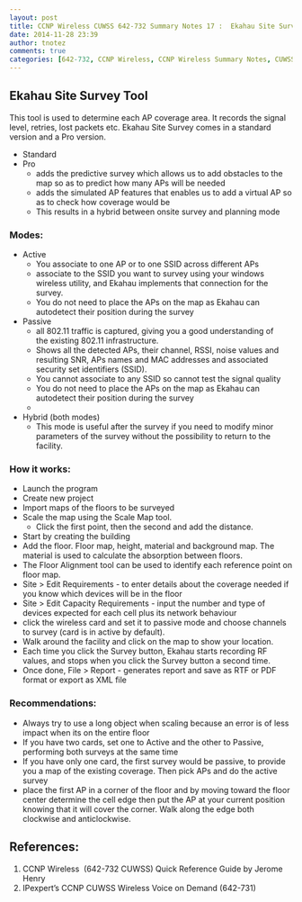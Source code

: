 ```yaml
---
layout: post
title: CCNP Wireless CUWSS 642-732 Summary Notes 17 :  Ekahau Site Survey
date: 2014-11-28 23:39
author: tnotez
comments: true
categories: [642-732, CCNP Wireless, CCNP Wireless Summary Notes, CUWSS]
---
```

<h2><strong>Ekahau Site Survey Tool </strong></h2>

This tool is used to determine each AP coverage area. It records the signal level, retries, lost packets etc. Ekahau Site Survey comes in a standard version and a Pro version.

<ul>
    <li>Standard</li>
    <li>Pro
<ul>
    <li>adds the predictive survey which allows us to add obstacles to the map so as to predict how many APs will be needed</li>
    <li>adds the simulated AP features that enables us to add a virtual AP so as to check how coverage would be</li>
    <li>This results in a hybrid between onsite survey and planning mode</li>
</ul>
</li>
</ul>

<!--more-->

<h3>Modes:</h3>

<ul>
    <li>Active
<ul>
    <li>You associate to one AP or to one SSID across different APs</li>
    <li>associate to the SSID you want to survey using your windows wireless utility, and Ekahau implements that connection for the survey.</li>
    <li>You do not need to place the APs on the map as Ekahau can autodetect their position during the survey</li>
</ul>
</li>
    <li>Passive
<ul>
    <li>all 802.11 traffic is captured, giving you a good understanding of the existing 802.11 infrastructure.</li>
    <li>Shows all the detected APs, their channel, RSSI, noise values and resulting SNR, APs names and MAC addresses and associated security set identifiers (SSID).</li>
    <li>You cannot associate to any SSID so cannot test the signal quality</li>
    <li>You do not need to place the APs on the map as Ekahau can autodetect their position during the survey</li>
    <li></li>
</ul>
</li>
    <li>Hybrid (both modes)
<ul>
    <li>This mode is useful after the survey if you need to modify minor parameters of the survey without the possibility to return to the facility.</li>
</ul>
</li>
</ul>

<h3>How it works:</h3>

<ul>
    <li>Launch the program</li>
    <li>Create new project</li>
    <li>Import maps of the floors to be surveyed</li>
    <li>Scale the map using the Scale Map tool.
<ul>
    <li>Click the first point, then the second and add the distance.</li>
</ul>
</li>
    <li>Start by creating the building</li>
    <li>Add the floor. Floor map, height, material and background map. The material is used to calculate the absorption between floors.</li>
    <li>The Floor Alignment tool can be used to identify each reference point on floor map.</li>
    <li>Site &gt; Edit Requirements - to enter details about the coverage needed if you know which devices will be in the floor</li>
    <li>Site &gt; Edit Capacity Requirements - input the number and type of devices expected for each cell plus its network behaviour</li>
    <li>click the wireless card and set it to passive mode and choose channels to survey (card is in active by default).</li>
    <li>Walk around the facility and click on the map to show your location.</li>
    <li>Each time you click the Survey button, Ekahau starts recording RF values, and stops when you click
the Survey button a second time.</li>
    <li>Once done, File &gt; Report - generates report and save as RTF or PDF format or export as XML file</li>
</ul>

<h3>Recommendations:</h3>

<ul>
    <li>Always try to use a long object when scaling because an error is of less impact when its on the entire floor</li>
    <li>If you have two cards, set one to Active and the other to Passive, performing both surveys at the same time</li>
    <li>If you have only one card, the first survey would be passive, to provide you a map of the existing coverage. Then pick APs and do the active survey</li>
    <li>place the first AP in a corner of the floor and by moving toward the floor center determine the cell edge then put the AP at your current position knowing that it will cover the corner. Walk along the edge both clockwise and anticlockwise.</li>
</ul>

<h2><strong>References:</strong></h2>

<ol>
<li>CCNP Wireless  (642-732 CUWSS) Quick Reference Guide by Jerome Henry</li>
<li>IPexpert’s CCNP CUWSS Wireless Voice on Demand (642-731)</li>
</ol>

&nbsp;
